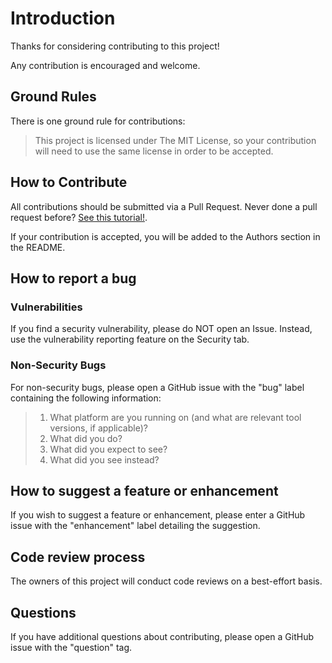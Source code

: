 # Introduction

Thanks for considering contributing to this project!

Any contribution is encouraged and welcome.

## Ground Rules

There is one ground rule for contributions:

> This project is licensed under The MIT License, so your contribution will need to use the same license in order to be accepted.

## How to Contribute

All contributions should be submitted via a Pull Request. Never done a pull request before? [See this tutorial!](http://makeapullrequest.com/).

If your contribution is accepted, you will be added to the Authors section in the README.

## How to report a bug

### Vulnerabilities

If you find a security vulnerability, please do NOT open an Issue. Instead, use the vulnerability reporting feature on the Security tab.

### Non-Security Bugs

For non-security bugs, please open a GitHub issue with the "bug" label containing the following information:

> 1. What platform are you running on (and what are relevant tool versions, if applicable)?
> 1. What did you do?
> 1. What did you expect to see?
> 1. What did you see instead?

## How to suggest a feature or enhancement

If you wish to suggest a feature or enhancement, please enter a GitHub issue with the "enhancement" label detailing the suggestion.

## Code review process

The owners of this project will conduct code reviews on a best-effort basis.

## Questions

If you have additional questions about contributing, please open a GitHub issue with the "question" tag.
